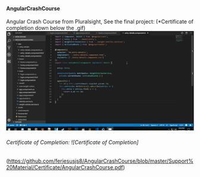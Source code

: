 #### AngularCrashCourse
Angular Crash Course from Pluralsight, See the final project: (*Certificate of completion down below the .gif)
![FinalProject](https://github.com/ferjesusjs8/AngularCrashCourse/blob/master/Support%20Material/FinalProject/Pluralsight_AngularCrashCourse.gif)

###### Certificate of Completion: ![Certificate of Completion]
(https://github.com/ferjesusjs8/AngularCrashCourse/blob/master/Support%20Material/Certificate/AngularCrashCourse.pdf)
